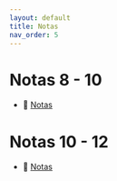 ```yaml
---
layout: default
title: Notas
nav_order: 5
---
```


# Notas 8 - 10

* 🌱 [Notas](https://docs.google.com/spreadsheets/d/e/2PACX-1vRLMyvqEtbRnZwwN0YTCif-pteAog_hieQD6K-0qEzzSdvYJpj5P3zVzn7LXlaY4A/pubhtml)

# Notas 10 - 12

* 🌱 [Notas](https://docs.google.com/spreadsheets/d/e/2PACX-1vSs2fgbZL54ZUsi717k90VGUMGQxcMIfLwvsH8Z73PKN5SpV6j6kT5LeOn5ysQYzg/pubhtml)


